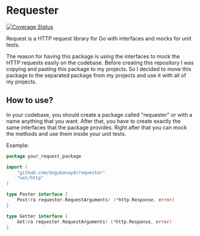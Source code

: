 # Requester

[![Coverage Status](https://coveralls.io/repos/github/dogukanayd/requester/badge.svg?branch=main)](https://coveralls.io/github/dogukanayd/requester?branch=main)

Request is a HTTP request library for Go with interfaces and mocks for unit tests.


The reason for having this package is using the interfaces to mock the HTTP requests easily on the codebase. Before
creating this repository I was copying and pasting this package to my projects. So I decided to move this package to the
separated package from my projects and use it with all of my projects.

## How to use?

In your codebase, you should create a package called "requester" or with a name anything that you want. After that, you 
have to create exactly the same interfaces that the package provides. Right after that you can mock the methods and 
use them inside your unit tests.

Example:

```go
package your_request_package

import (
	"github.com/dogukanayd/requester"
	"net/http"
)

type Poster interface {
	Post(ra requester.RequestArguments) (*http.Response, error)
}

type Getter interface {
	Get(ra requester.RequestArguments) (*http.Response, error)
}
```
